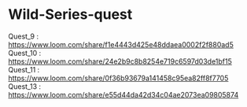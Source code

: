 # Wild-Series-quest

Quest_9 : https://www.loom.com/share/f1e4443d425e48ddaea0002f2f880ad5
Quest_10 : https://www.loom.com/share/24e2b9c8b8254e719c6597d03de1bf15
Quest_11 : https://www.loom.com/share/0f36b93679a141458c95ea82ff8f7705
Quest_13 : https://www.loom.com/share/e55d44da42d34c04ae2073ea09805874
